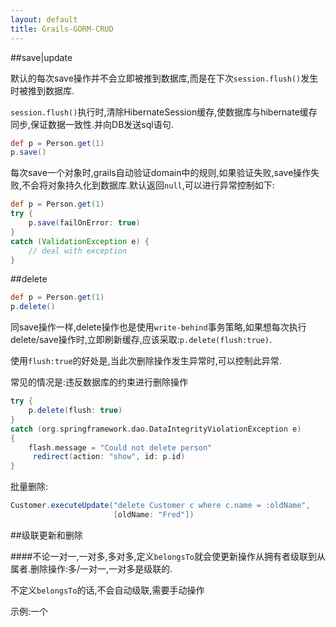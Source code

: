 ```yaml
---
layout: default
title: Grails-GORM-CRUD
---
```


##save|update


默认的每次save操作并不会立即被推到数据库,而是在下次`session.flush()`发生时被推到数据库.

`session.flush()`执行时,清除HibernateSession缓存,使数据库与hibernate缓存同步,保证数据一致性.并向DB发送sql语句.

```groovy
def p = Person.get(1)
p.save()
```

每次save一个对象时,grails自动验证domain中的规则,如果验证失败,save操作失败,不会将对象持久化到数据库.默认返回`null`,可以进行异常控制如下:

```groovy
def p = Person.get(1)
try {
    p.save(failOnError: true)
}
catch (ValidationException e) {
    // deal with exception
}
```

##delete

```groovy
def p = Person.get(1)
p.delete()
```

同save操作一样,delete操作也是使用`write-behind`事务策略,如果想每次执行delete/save操作时,立即刷新缓存,应该采取:`p.delete(flush:true)`.

使用`flush:true`的好处是,当此次删除操作发生异常时,可以控制此异常.

常见的情况是:违反数据库的约束进行删除操作

```groovy
try {
    p.delete(flush: true)
}
catch (org.springframework.dao.DataIntegrityViolationException e) 
{
	flash.message = "Could not delete person"
   	 redirect(action: "show", id: p.id)
}
```

批量删除:

```groovy
Customer.executeUpdate("delete Customer c where c.name = :oldName",
                       [oldName: "Fred"])
```

##级联更新和删除

####不论一对一,一对多,多对多,定义`belongsTo`就会使更新操作从拥有者级联到从属者.删除操作:多/一对一,一对多是级联的.

不定义`belongsTo`的话,不会自动级联,需要手动操作

示例:一个
